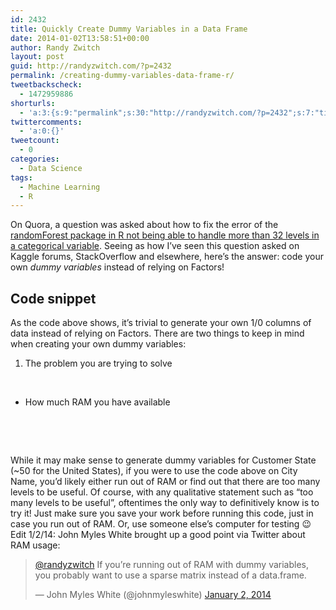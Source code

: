 ```yaml
---
id: 2432
title: Quickly Create Dummy Variables in a Data Frame
date: 2014-01-02T13:58:51+00:00
author: Randy Zwitch
layout: post
guid: http://randyzwitch.com/?p=2432
permalink: /creating-dummy-variables-data-frame-r/
tweetbackscheck:
  - 1472959886
shorturls:
  - 'a:3:{s:9:"permalink";s:30:"http://randyzwitch.com/?p=2432";s:7:"tinyurl";s:26:"http://tinyurl.com/mtwplul";s:4:"isgd";s:19:"http://is.gd/tW0fbl";}'
twittercomments:
  - 'a:0:{}'
tweetcount:
  - 0
categories:
  - Data Science
tags:
  - Machine Learning
  - R
---
```

On Quora, a question was asked about how to fix the error of the <a title="Error in Random Forest 32 levels categorical variable" href="https://www.quora.com/Random-Forests/How-can-I-fix-the-error-in-the-package-randomForest" target="_blank">randomForest package in R not being able to handle more than 32 levels in a categorical variable</a>. Seeing as how I&#8217;ve seen this question asked on Kaggle forums, StackOverflow and elsewhere, here&#8217;s the answer: code your own _dummy variables_ instead of relying on Factors!

## Code snippet

As the code above shows, it&#8217;s trivial to generate your own 1/0 columns of data instead of relying on Factors. There are two things to keep in mind when creating your own dummy variables:

  1. The problem you are trying to solve

&nbsp;

  * How much RAM you have available

&nbsp;

&nbsp;

While it may make sense to generate dummy variables for Customer State (~50 for the United States), if you were to use the code above on City Name, you&#8217;d likely either run out of RAM or find out that there are too many levels to be useful. Of course, with any qualitative statement such as &#8220;too many levels to be useful&#8221;, oftentimes the only way to definitively know is to try it! Just make sure you save your work before running this code, just in case you run out of RAM. Or, use someone else&#8217;s computer for testing 😉 Edit 1/2/14: John Myles White brought up a good point via Twitter about RAM usage:

<blockquote class="twitter-tweet" data-conversation="none" data-cards="hidden" data-partner="tweetdeck">
  <p>
    <a href="https://twitter.com/randyzwitch">@randyzwitch</a> If you&#8217;re running out of RAM with dummy variables, you probably want to use a sparse matrix instead of a data.frame.
  </p>
  
  <p>
    — John Myles White (@johnmyleswhite) <a href="https://twitter.com/johnmyleswhite/statuses/418821463563829248">January 2, 2014</a>
  </p>
</blockquote>